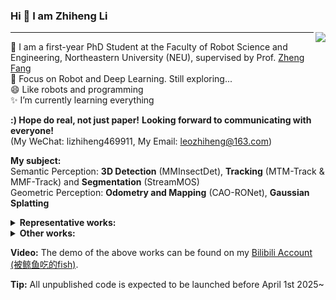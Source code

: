### Hi 👋 I am Zhiheng Li

<img align="right" src="https://github-readme-stats.vercel.app/api?username=LeoZhiheng&show_icons=true&icon_color=CE1D2D&text_color=718096&bg_color=ffffff&hide_title=true" /> 

---
🌱 I am a first-year PhD Student at the Faculty of Robot Science and Engineering, Northeastern University (NEU), supervised by Prof. [Zheng Fang](http://faculty.neu.edu.cn/fangzheng/zh_CN/index/55328/list/index.htm)        
🤔 Focus on Robot and Deep Learning. Still exploring...    
😄 Like robots and programming  
✨ I’m currently learning everything 

**:) Hope do real, not just paper!**
**Looking forward to communicating with everyone!**          
(My WeChat: lizhiheng469911, My Email: leozhiheng@163.com)

**My subject:**      
Semantic Perception: **3D Detection** (MMInsectDet), **Tracking** (MTM-Track & MMF-Track) and **Segmentation** (StreamMOS)          
Geometric Perception: **Odometry and Mapping** (CAO-RONet), **Gaussian Splatting**        

<details>
  <summary><strong>Representative works:</strong></summary>       

1. **Zhiheng Li**, Yubo Cui, Ningyuan Huang, Chenglin Pang, Zheng Fang*. CAO-RONet: A Robust 4D Radar Odometry with Exploring More Information from Low-Quality Points. IEEE International Conference on Robotics and Automation (ICRA), 2025. [[Paper](https://arxiv.org/abs/2503.01438)][[Code](https://github.com/NEU-REAL/CAO-RONet)]

2. **Zhiheng Li**, Yubo Cui, Jiexi Zhong, Zheng Fang*. StreamMOS: Streaming Moving Object Segmentation with Multi-View Perception and Dual-Span Memory. IEEE Robotics and Automation Letters (RA-L), 2024. [[Paper](https://arxiv.org/abs/2407.17905)] [[Vedio](https://www.bilibili.com/video/BV1Wy421B77X/?spm_id_from=333.999.0.0)]
   
3. **Zhiheng Li**, Yubo Cui, Zheng Fang*. Intersection is also needed: A Novel LiDAR-based Intersection Dataset and Detection Method. IEEE Transactions on Intelligent Transportation Systems (T-ITS), 2024. [[Paper](https://ieeexplore.ieee.org/document/10417722)] [[Vedio](https://www.bilibili.com/video/BV1LX4y1s7E6/?spm_id_from=333.999.0.0&vd_source=fa42d88ec19eff6dbea9dd604c15f925)]

4. **Zhiheng Li**, Yubo Cui, Yu Lin, and Zheng Fang*. MMF-Track: Multi-modal Multi-level Fusion for 3D Single Object Tracking. IEEE Transactions on Intelligent Vehicles (TIV), 2023. [[Paper](https://arxiv.org/abs/2305.06794)] [[Vedio](https://www.bilibili.com/video/BV14m4y1e7CP/?spm_id_from=333.999.0.0&vd_source=fa42d88ec19eff6dbea9dd604c15f925)]

5. **Zhiheng Li**, Yu Lin, Yubo Cui, Shuo Li, Zheng Fang*. Motion-to-Matching: A Mixed Paradigm for 3D Single Object Tracking. IEEE Robotics and Automation Letters (RA-L), 2023. [[Paper](https://arxiv.org/abs/2308.11875v1?utm_source=tldrai)] [[Code](https://github.com/LeoZhiheng/MTM-Tracker/tree/main)] [[Vedio](https://www.bilibili.com/video/BV1KX4y1j76B/?spm_id_from=333.999.0.0)]
</details>

<details>
  <summary><strong>Other works:</strong></summary>          

6. Pu Xu, Haoming Liu, **Zhiheng Li**, Zhaoqiang Bai, Zheng Fang*. Target-aware Viewpoint Generation for Active Robotic Exploration in Unknown Environments. IEEE International Conference on Robotics and Automation (ICRA), 2025.

7. Yubo Cui, Zhikang Zhou, Xiaoqing Ye, Xiao Tan, **Zhiheng Li**, Zheng Fang*. Coupling and Decoupling: Towards Temporal Feedback for 3D Object Detection. IEEE Transactions on Multimedia (TMM), 2025.

8. Yubo Cui, **Zhiheng Li**, Jiaqiang Wang, Zheng Fang*. LOMA: Language-assisted Semantic Occupancy Network via Triplane Mamba. Association for the Advancement of Artificial Intelligence (AAAI), 2025. [[Paper](https://arxiv.org/abs/2412.08388)]

9. Jiexi Zhong, **Zhiheng Li**, Yubo Cui, Zheng Fang*. 4D-CS: Exploiting Cluster Prior for 4D Spatio-Temporal LiDAR Semantic Segmentation. IEEE Robotics and Automation Letters (RA-L), 2024. [[Paper](https://ieeexplore.ieee.org/document/10777056)]

10. Yu Lin, **Zhiheng Li**, Yubo Cui, Zheng Fang*. SeqTrack3D: Exploring Sequence Information for Robust 3D Point Cloud Tracking. IEEE International Conference on Robotics and Automation (ICRA), 2024, **Best Paper Finalist**. [[Paper](https://arxiv.org/abs/2402.16249)] [[Code](https://github.com/NEU-REAL/SeqTrack3d.git)]

11. Yubo Cui, Zheng Fang*, **Zhiheng Li**, Shuo Li, Yu Lin. HyGFNet: Hybrid Geometry-Flow Learning Network for 3D Single Object Tracking. IEEE Transactions on Intelligent Vehicles (TIV), 2024. [[Paper](https://ieeexplore.ieee.org/document/10440506)]

12. Shuo Li, Yubo Cui, **Zhiheng Li**, Zheng Fang*. FlowTrack: Point-level Flow Network for 3D Single Object Tracking. IEEE International Conference on Intelligent Robots and Systems (IROS), 2024. [[Paper](https://arxiv.org/abs/2407.01959v1)]
   
13. Yubo Cui, **Zhiheng Li**, Zheng Fang*. STTracker: Spatio-Temporal Tracker for 3D Single Object Tracking. IEEE Robotics and Automation Letters (RA-L), 2023. [[Paper](https://arxiv.org/abs/2306.17440)]

14. Yubo Cui, Jiayao Shan, Zuoxu Gu, **Zhiheng Li**, Zheng Fang*. Exploiting More Information in Sparse Point Cloud for 3D Single Object Tracking. IEEE Robotics and Automation Letters (RA-L), 2022. [[Paper](https://arxiv.org/abs/2210.00519)] [[Code](https://github.com/3bobo/smat)]
</details>

**Video:**
The demo of the above works can be found on my [Bilibili Account (被鲸鱼吃的fish)](https://space.bilibili.com/362738095?spm_id_from=333.999.0.0).

**Tip:** All unpublished code is expected to be launched before April 1st 2025~

<!--
**LeoZhiheng/LeoZhiheng** is a ✨ _special_ ✨ repository because its `README.md` (this file) appears on your GitHub profile.

Here are some ideas to get you started:

- 🔭 I’m currently working on ...
- 🌱 I’m currently learning ...
- 👯 I’m looking to collaborate on ...
- 🤔 I’m looking for help with ...
- 💬 Ask me about ...
- 📫 How to reach me: ...
- 😄 Pronouns: ...
- ⚡ Fun fact: ...
-->
